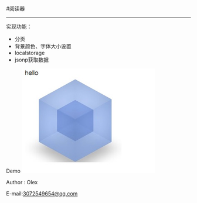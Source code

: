 #阅读器

***
实现功能：
- 分页
- 背景颜色、字体大小设置
- localstorage
- jsonp获取数据

Demo
![readapp](https://raw.githubusercontent.com/olex1216/webDevelop-Learn/master/webpackLearn/src/demo.png)

Author : Olex

E-mail:3072549654@qq.com